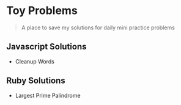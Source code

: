 # Toy Problems
> A place to save my solutions for daily mini practice problems

## Javascript Solutions
  - Cleanup Words


## Ruby Solutions
  - Largest Prime Palindrome

